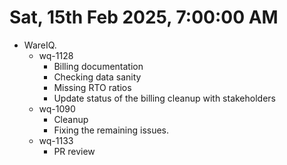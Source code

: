 # Sat, 15th Feb 2025, 7:00:00 AM

- WareIQ.
    - wq-1128
        - Billing documentation
        - Checking data sanity
        - Missing RTO ratios
        - Update status of the billing cleanup with stakeholders
    - wq-1090
        - Cleanup
        - Fixing the remaining issues.
    - wq-1133
        - PR review

